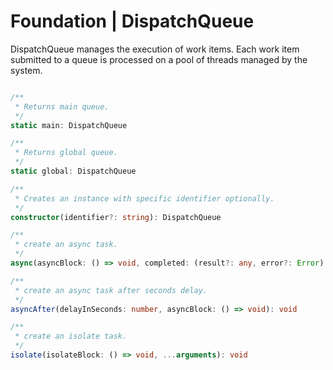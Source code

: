 # Foundation | DispatchQueue

DispatchQueue manages the execution of work items. Each work item submitted to a queue is processed on a pool of threads managed by the system.

```typescript

/**
 * Returns main queue. 
 */
static main: DispatchQueue

/**
 * Returns global queue. 
 */
static global: DispatchQueue

/**
 * Creates an instance with specific identifier optionally. 
 */
constructor(identifier?: string): DispatchQueue

/**
 * create an async task.
 */
async(asyncBlock: () => void, completed: (result?: any, error?: Error) => void): void

/**
 * create an async task after seconds delay.
 */
asyncAfter(delayInSeconds: number, asyncBlock: () => void): void

/**
 * create an isolate task.
 */
isolate(isolateBlock: () => void, ...arguments): void

```